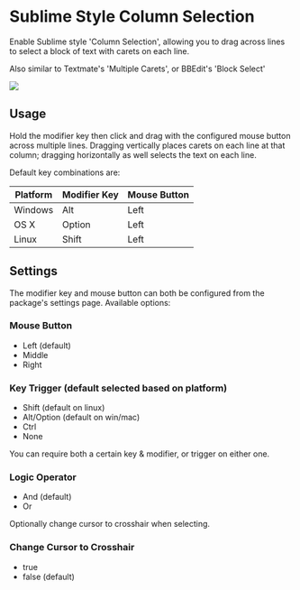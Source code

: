 # Sublime Style Column Selection

Enable Sublime style 'Column Selection', allowing you to drag across lines to select a block of text with carets on each line.

Also similar to Textmate's 'Multiple Carets', or BBEdit's 'Block Select'

![](https://raw.github.com/bigfive/atom-sublime-select/master/screenshot.png)

## Usage
Hold the modifier key then click and drag with the configured mouse button across multiple lines. Dragging vertically places carets on each line at that column; dragging horizontally as well selects the text on each line.

Default key combinations are:

|Platform |Modifier Key |Mouse Button |
|---------|-------------|-------------|
|Windows  |Alt          |Left         |
|OS X     |Option       |Left         |
|Linux    |Shift        |Left         |

## Settings
The modifier key and mouse button can both be configured from the package's settings page. Available options:

### Mouse Button
- Left (default)
- Middle
- Right

### Key Trigger (default selected based on platform)
- Shift (default on linux)
- Alt/Option (default on win/mac)
- Ctrl
- None

You can require both a certain key & modifier, or trigger on either one.

### Logic Operator
- And (default)
- Or

Optionally change cursor to crosshair when selecting.

### Change Cursor to Crosshair
- true
- false (default)
